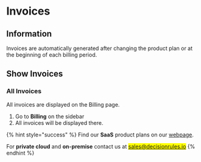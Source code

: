 # Invoices

## Information

Invoices are automatically generated after changing the product plan or at the beginning of each billing period.

## Show Invoices

### All Invoices

All invoices are displayed on the Billing page.

1. Go to **Billing** on the sidebar
2. All invoices will be displayed there.

{% hint style="success" %}
Find our **SaaS** product plans on our [webpage](https://decisionrules.io/pricing).

For **private cloud** and **on-premise** contact us at <mark style="color:red;">sales@decisionrules.io</mark>
{% endhint %}
